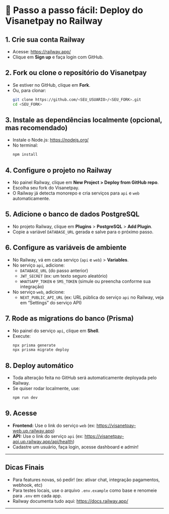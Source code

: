 # 🚀 Passo a passo fácil: Deploy do Visanetpay no Railway

## 1. Crie sua conta Railway
- Acesse: https://railway.app/
- Clique em **Sign up** e faça login com GitHub.

## 2. Fork ou clone o repositório do Visanetpay
- Se estiver no GitHub, clique em **Fork**.
- Ou, para clonar:
  ```bash
  git clone https://github.com/<SEU_USUARIO>/<SEU_FORK>.git
  cd <SEU_FORK>
  ```

## 3. Instale as dependências localmente (opcional, mas recomendado)
- Instale o Node.js: https://nodejs.org/
- No terminal:
  ```bash
  npm install
  ```

## 4. Configure o projeto no Railway
- No painel Railway, clique em **New Project > Deploy from GitHub repo**.
- Escolha seu fork do Visanetpay.
- O Railway já detecta monorepo e cria serviços para `api` e `web` automaticamente.

## 5. Adicione o banco de dados PostgreSQL
- No projeto Railway, clique em **Plugins** > **PostgreSQL** > **Add Plugin**.
- Copie a variável `DATABASE_URL` gerada e salve para o próximo passo.

## 6. Configure as variáveis de ambiente
- No Railway, vá em cada serviço (`api` e `web`) > **Variables**.
- No serviço `api`, adicione:
  - `DATABASE_URL` (do passo anterior)
  - `JWT_SECRET` (ex: um texto seguro aleatório)
  - `WHATSAPP_TOKEN` e `SMS_TOKEN` (simule ou preencha conforme sua integração)
- No serviço `web`, adicione:
  - `NEXT_PUBLIC_API_URL` (ex: URL pública do serviço `api` no Railway, veja em “Settings” do serviço API)

## 7. Rode as migrations do banco (Prisma)
- No painel do serviço `api`, clique em **Shell**.
- Execute:
  ```bash
  npx prisma generate
  npx prisma migrate deploy
  ```

## 8. Deploy automático
- Toda alteração feita no GitHub será automaticamente deployada pelo Railway.
- Se quiser rodar localmente, use:
  ```bash
  npm run dev
  ```

## 9. Acesse
- **Frontend:** Use o link do serviço `web` (ex: https://visanetpay-web.up.railway.app)
- **API:** Use o link do serviço `api` (ex: https://visanetpay-api.up.railway.app/api/health)
- Cadastre um usuário, faça login, acesse dashboard e admin!

---

## Dicas Finais

- Para features novas, só pedir! (ex: ativar chat, integração pagamentos, webhook, etc)
- Para testes locais, use o arquivo `.env.example` como base e renomeie para `.env` em cada app.
- Railway documenta tudo aqui: https://docs.railway.app/

---